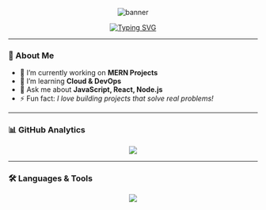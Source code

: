 <p align="center">
  <img src="https://capsule-render.vercel.app/api?type=rect&color=0:4A90E2,100:9013FE&height=120&section=header&text=Keshav%20Kumar%20🚀%20Fullstack%20Developer&fontSize=35&fontColor=ffffff&animation=scaleIn" alt="banner" />
</p>



<p align="center">
  <a href="https://git.io/typing-svg">
    <img src="https://readme-typing-svg.herokuapp.com?font=Fira+Code&size=22&pause=1000&color=2E9CCA&center=true&vCenter=true&width=500&lines=Fullstack+Developer;Open+Source+Contributor;Tech+Enthusiast;Problem+Solver" alt="Typing SVG" />
  </a>
</p>

---

### 🚀 About Me
- 🔭 I’m currently working on **MERN Projects**
- 🌱 I’m learning **Cloud & DevOps**
- 💬 Ask me about **JavaScript, React, Node.js**
- ⚡ Fun fact: *I love building projects that solve real problems!*

---

### 📊 GitHub Analytics
<p align="center">
  <img src="https://github-readme-stats.vercel.app/api/top-langs/?username=keshavkumar&layout=compact&theme=radical" />
</p>

---

### 🛠️ Languages & Tools
<p align="center">
  <img src="https://skillicons.dev/icons?i=html,css,js,react,nodejs,express,mongodb,git,github,vscode,figma" />
</p>
